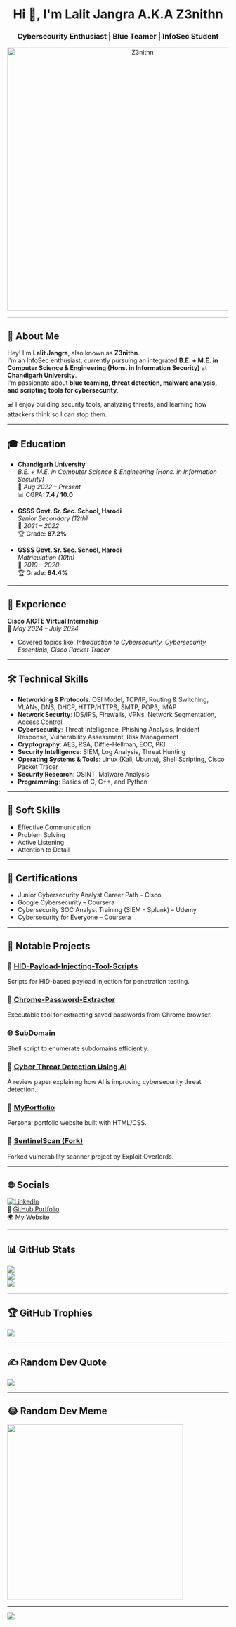 <h1 align="center">Hi 👋, I'm Lalit Jangra A.K.A Z3nithn</h1>
<h3 align="center">Cybersecurity Enthusiast | Blue Teamer | InfoSec Student</h3>

<p align="center">
  <img src="https://github.com/Xer0Weeds/Contributors/blob/main/Creators%20%26%20Projects/Z3nith.jpg" alt="Z3nithn" width="600"/>
</p>

---

## 👤 About Me

Hey! I'm **Lalit Jangra**, also known as **Z3nithn**.  
I'm an InfoSec enthusiast, currently pursuing an integrated **B.E. + M.E. in Computer Science & Engineering (Hons. in Information Security)** at **Chandigarh University**.  
I'm passionate about **blue teaming, threat detection, malware analysis, and scripting tools for cybersecurity**.

💻 I enjoy building security tools, analyzing threats, and learning how attackers think so I can stop them.

---

## 🎓 Education

- **Chandigarh University**  
  *B.E. + M.E. in Computer Science & Engineering (Hons. in Information Security)*  
  📅 *Aug 2022 – Present*  
  📊 CGPA: **7.4 / 10.0**

- **GSSS Govt. Sr. Sec. School, Harodi**  
  *Senior Secondary (12th)*  
  📅 *2021 – 2022*  
  🏆 Grade: **87.2%**

- **GSSS Govt. Sr. Sec. School, Harodi**  
  *Matriculation (10th)*  
  📅 *2019 – 2020*  
  🏆 Grade: **84.4%**

---

## 💼 Experience

**Cisco AICTE Virtual Internship**  
📅 *May 2024 – July 2024*  
- Covered topics like: *Introduction to Cybersecurity, Cybersecurity Essentials, Cisco Packet Tracer*

---

## 🛠️ Technical Skills

- **Networking & Protocols**: OSI Model, TCP/IP, Routing & Switching, VLANs, DNS, DHCP, HTTP/HTTPS, SMTP, POP3, IMAP  
- **Network Security**: IDS/IPS, Firewalls, VPNs, Network Segmentation, Access Control  
- **Cybersecurity**: Threat Intelligence, Phishing Analysis, Incident Response, Vulnerability Assessment, Risk Management  
- **Cryptography**: AES, RSA, Diffie-Hellman, ECC, PKI  
- **Security Intelligence**: SIEM, Log Analysis, Threat Hunting  
- **Operating Systems & Tools**: Linux (Kali, Ubuntu), Shell Scripting, Cisco Packet Tracer  
- **Security Research**: OSINT, Malware Analysis  
- **Programming**: Basics of C, C++, and Python  

---

## 🤝 Soft Skills

- Effective Communication  
- Problem Solving  
- Active Listening  
- Attention to Detail  

---

## 🧾 Certifications

- Junior Cybersecurity Analyst Career Path – Cisco  
- Google Cybersecurity – Coursera  
- Cybersecurity SOC Analyst Training (SIEM - Splunk) – Udemy  
- Cybersecurity for Everyone – Coursera  

---

## 📂 Notable Projects

### 🔐 [HID-Payload-Injecting-Tool-Scripts](https://github.com/Z3nithn/HID-Payload-Injecting-Tool-Scripts)
Scripts for HID-based payload injection for penetration testing.

### 🔑 [Chrome-Password-Extractor](https://github.com/Z3nithn/Chrome-Password-Extractor)
Executable tool for extracting saved passwords from Chrome browser.

### 🌐 [SubDomain](https://github.com/Z3nithn/SubDomain)
Shell script to enumerate subdomains efficiently.

### 📄 [Cyber Threat Detection Using AI](https://github.com/Z3nithn/Cyber-threat-detection-using-AI)
A review paper explaining how AI is improving cybersecurity threat detection.

### 🎨 [MyPortfolio](https://github.com/Z3nithn/MyPortfolio)
Personal portfolio website built with HTML/CSS.

### 🧪 [SentinelScan (Fork)](https://github.com/Z3nithn/SentinelScan)
Forked vulnerability scanner project by Exploit Overlords.

---

## 🌐 Socials

[![LinkedIn](https://img.shields.io/badge/LinkedIn-%230077B5.svg?logo=linkedin&logoColor=white)](https://www.linkedin.com/in/lalit-jangra-000a04249/)  
🔗 [GitHub Portfolio](https://github.com/Z3nithn)  
🌍 [My Website](https://z3nithn.github.io/)

---

## 📊 GitHub Stats

![](https://github-readme-stats.vercel.app/api?username=Z3nithn&theme=dracula&hide_border=false&include_all_commits=true&count_private=true)<br/>
![](https://github-readme-streak-stats.herokuapp.com/?user=Z3nithn&theme=dracula&hide_border=false)<br/>
![](https://github-readme-stats.vercel.app/api/top-langs/?username=Z3nithn&theme=dracula&hide_border=false&include_all_commits=true&count_private=true&layout=compact)

---

## 🏆 GitHub Trophies

![](https://github-profile-trophy.vercel.app/?username=Z3nithn&theme=gruvbox&no-frame=false&no-bg=false&margin-w=4)

---

## ✍️ Random Dev Quote

![](https://quotes-github-readme.vercel.app/api?type=horizontal&theme=gruvbox)

---

## 😂 Random Dev Meme

<img src='https://randommeme-five.vercel.app/' style="height: 400px;"/>

---

[![](https://visitcount.itsvg.in/api?id=Z3nithn&icon=7&color=6)](https://visitcount.itsvg.in)
